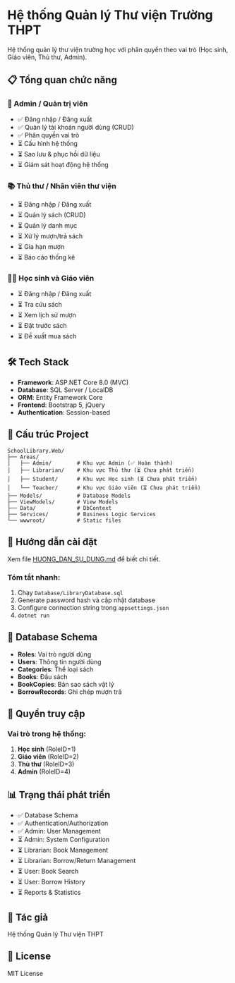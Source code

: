 # Hệ thống Quản lý Thư viện Trường THPT

Hệ thống quản lý thư viện trường học với phân quyền theo vai trò (Học sinh, Giáo viên, Thủ thư, Admin).

## 📋 Tổng quan chức năng

### 🔐 Admin / Quản trị viên
- ✅ Đăng nhập / Đăng xuất
- ✅ Quản lý tài khoản người dùng (CRUD)
- ✅ Phân quyền vai trò
- ⏳ Cấu hình hệ thống
- ⏳ Sao lưu & phục hồi dữ liệu
- ⏳ Giám sát hoạt động hệ thống

### 📚 Thủ thư / Nhân viên thư viện
- ⏳ Đăng nhập / Đăng xuất
- ⏳ Quản lý sách (CRUD)
- ⏳ Quản lý danh mục
- ⏳ Xử lý mượn/trả sách
- ⏳ Gia hạn mượn
- ⏳ Báo cáo thống kê

### 👨‍🎓 Học sinh và Giáo viên
- ⏳ Đăng nhập / Đăng xuất
- ⏳ Tra cứu sách
- ⏳ Xem lịch sử mượn
- ⏳ Đặt trước sách
- ⏳ Đề xuất mua sách

## 🛠️ Tech Stack

- **Framework**: ASP.NET Core 8.0 (MVC)
- **Database**: SQL Server / LocalDB
- **ORM**: Entity Framework Core
- **Frontend**: Bootstrap 5, jQuery
- **Authentication**: Session-based

## 📁 Cấu trúc Project

```
SchoolLibrary.Web/
├── Areas/
│   ├── Admin/        # Khu vực Admin (✅ Hoàn thành)
│   ├── Librarian/    # Khu vực Thủ thư (⏳ Chưa phát triển)
│   ├── Student/      # Khu vực Học sinh (⏳ Chưa phát triển)
│   └── Teacher/      # Khu vực Giáo viên (⏳ Chưa phát triển)
├── Models/           # Database Models
├── ViewModels/       # View Models
├── Data/             # DbContext
├── Services/         # Business Logic Services
└── wwwroot/          # Static files
```

## 🚀 Hướng dẫn cài đặt

Xem file [HUONG_DAN_SU_DUNG.md](./HUONG_DAN_SU_DUNG.md) để biết chi tiết.

### Tóm tắt nhanh:
1. Chạy `Database/LibraryDatabase.sql`
2. Generate password hash và cập nhật database
3. Configure connection string trong `appsettings.json`
4. `dotnet run`

## 📝 Database Schema

- **Roles**: Vai trò người dùng
- **Users**: Thông tin người dùng
- **Categories**: Thể loại sách
- **Books**: Đầu sách
- **BookCopies**: Bản sao sách vật lý
- **BorrowRecords**: Ghi chép mượn trả

## 🔑 Quyền truy cập

### Vai trò trong hệ thống:
1. **Học sinh** (RoleID=1)
2. **Giáo viên** (RoleID=2)
3. **Thủ thư** (RoleID=3)
4. **Admin** (RoleID=4)

## 📊 Trạng thái phát triển

- ✅ Database Schema
- ✅ Authentication/Authorization
- ✅ Admin: User Management
- ⏳ Admin: System Configuration
- ⏳ Librarian: Book Management
- ⏳ Librarian: Borrow/Return Management
- ⏳ User: Book Search
- ⏳ User: Borrow History
- ⏳ Reports & Statistics

## 👥 Tác giả

Hệ thống Quản lý Thư viện THPT

## 📄 License

MIT License

